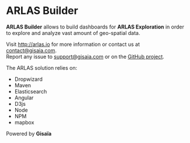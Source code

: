 # ARLAS Builder <br>
__ARLAS Builder__ allows to build dashboards for __ARLAS Exploration__ in order to explore and analyze vast amount of geo-spatial data.


Visit http://arlas.io for more information or contact us at contact@gisaia.com.  
Report any issue to support@gisaia.com or on the [GitHub project](https://github.com/gisaia/ARLAS-wui-builder).

The ARLAS solution relies on:
- Dropwizard
- Maven
- Elasticsearch
- Angular
- D3js
- Node
- NPM
- mapbox

Powered by __Gisaïa__